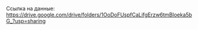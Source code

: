 Ссылка на данные: https://drive.google.com/drive/folders/1OoDoFUspfCaLifgErzw6tmBloeka5bG_?usp=sharing